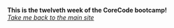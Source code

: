 **This is the twelveth week of the CoreCode bootcamp!**<br>
*[Take me back to the main site](https://github.com/victorok17/CoreCode_ReadMe)*
